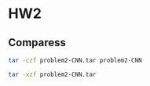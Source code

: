 # HW2

## Comparess

```sh
tar -czf problem2-CNN.tar problem2-CNN
```

```sh
tar -xzf problem2-CNN.tar
```
